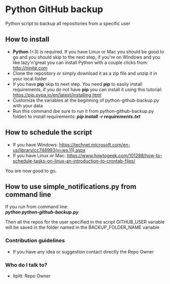 # Python GitHub backup
Python script to backup all repositories from a specific user

## How to install
* **Python** (<3) is required. If you have Linux or Mac you should be good to go and you should skip to the next step, if you're on Windows and you like lazy'n'great you can install Python with a couple clicks from: http://ninite.com
* Clone the repository or simply download it as a zip file and unzip it in your local folder
* If you have **pip** skip to next step. You need **pip** to easily install requirements, if you do not have **pip** you can install it using this tutorial: https://pip.pypa.io/en/latest/installing.html 
* Customize the variables at the beginning of python-github-backup.py with your data
* Run this command (be sure to run it from python-github-backup.py folder) to install requirements: ***pip install -r requirements.txt***

## How to schedule the script  
* If you have Windows: https://technet.microsoft.com/en-us/library/cc748993(v=ws.11).aspx
* If you have Linux or Mac: https://www.howtogeek.com/101288/how-to-schedule-tasks-on-linux-an-introduction-to-crontab-files/

You are now good to go.

## How to use simple_notifications.py from command line
If you run from command line:    
***python python-github-backup.py***    

Then all the repos for the user specified in the script GITHUB_USER variable will be saved in the folder named in the BACKUP_FOLDER_NAME variable
  
### Contribution guidelines ###

* If you have any idea or suggestion contact directly the Repo Owner

### Who do I talk to? ###

* ltpitt: Repo Owner

